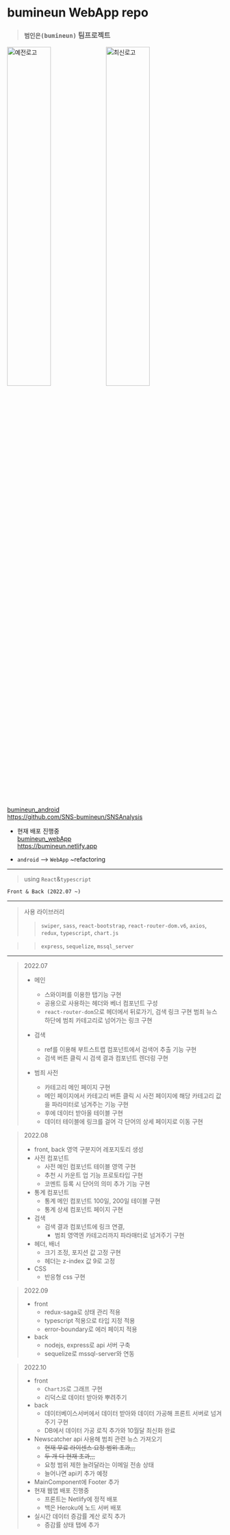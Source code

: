 # bumineun WebApp repo

> ### `범인은(bumineun)` 팀프로젝트

<img src="https://user-images.githubusercontent.com/72871841/178038944-919e2a64-2b47-4372-aa32-0d102387fece.png" width="45%" alt="예전로고">

<img src="https://user-images.githubusercontent.com/72871841/178038955-db04c720-7041-429d-9967-259f26f7d91d.png" width="45%" alt="최신로고">

[bumineun_android](https://github.com/SNS-bumineun/SNSAnalysis)  
<https://github.com/SNS-bumineun/SNSAnalysis>

- 현재 배포 진행중  
  [bumineun_webApp](https://bumineun.netlify.app)  
  <https://bumineun.netlify.app>

- `android` --> `WebApp`
  ~refactoring

---

> using `React`&`typescript`

    Front & Back (2022.07 ~)

---

> 사용 라이브러리
>
> > `swiper`, `sass`, `react-bootstrap`, `react-router-dom.v6`, `axios`, `redux`, `typescript`, `chart.js`

> > `express`, `sequelize`, `mssql_server`

---

> 2022.07
>
> - 메인
>   - 스와이퍼를 이용한 탭기능 구현
>   - 공용으로 사용하는 헤더와 베너 컴포넌트 구성
>   - `react-router-dom`으로 헤더에서 뒤로가기, 검색 링크 구현
>     범죄 뉴스 하단에 범죄 카테고리로 넘어가는 링크 구현
> - 검색
>   - ref를 이용해 부트스트랩 컴포넌트에서 검색어 추출 기능 구현
>   - 검색 버튼 클릭 시 검색 결과 컴포넌트 렌더링 구현
> - 범죄 사전
>
>   - 카테고리 메인 페이지 구현
>   - 메인 페이지에서 카테고리 버튼 클릭 시 사전 페이지에
>     해당 카테고리 값을 파라미터로 넘겨주는 기능 구현
>   - 후에 데이터 받아올 테이블 구현
>   - 데이터 테이블에 링크를 걸어 각 단어의 상세 페이지로 이동 구현

> 2022.08
>
> - front, back 영역 구분지어 레포지토리 생성
> - 사전 컴포넌트
>   - 사전 메인 컴포넌트 테이블 영역 구현
>   - 추천 시 카운트 업 기능 프로토타입 구현
>   - 코멘트 등록 시 단어의 의미 추가 기능 구현
> - 통계 컴포넌트
>   - 통계 메인 컴포넌트 100일, 200일 테이블 구현
>   - 통계 상세 컴포넌트 페이지 구현
> - 검색
>   - 검색 결과 컴포넌트에 링크 연결,
>     - 범죄 영역엔 카테고리까지 파라매터로 넘겨주기 구현
> - 헤더, 배너
>   - 크기 조정, 포지션 값 고정 구현
>   - 헤더는 z-index 값 9로 고정
> - CSS
>   - 반응형 css 구현

> 2022.09
>
> - front
>   - redux-saga로 상태 관리 적용
>   - typescript 적용으로 타입 지정 적용
>   - error-boundary로 에러 페이지 적용
> - back
>   - nodejs, express로 api 서버 구축
>   - sequelize로 mssql-server와 연동

> 2022.10
>
> - front
>   - `ChartJS`로 그래프 구현
>   - 리덕스로 데이터 받아와 뿌려주기
> - back
>   - 데이터베이스서버에서 데이터 받아와 데이터 가공해 프론트 서버로 넘겨주기 구현
>   - DB에서 데이터 가공 로직 추가와 10월달 최신화 완료
> - Newscatcher api 사용해 범죄 관련 뉴스 가져오기
>   - ~~현재 무료 라이센스 요청 범위 초과,,,~~
>   - ~~두 개 다 현재 초과,,,~~
>   - 요청 범위 제한 늘려달라는 이메일 전송 상태
>   - 늘어나면 api키 추가 예정
> - MainComponent에 Footer 추가
> - 현재 웹앱 배포 진행중
>   - 프론트는 Netlify에 정적 배포
>   - 백은 Heroku에 노드 서버 배포
> - 실시간 데이터 증감률 계산 로직 추가
>   - 증감률 상태 탭에 추가
